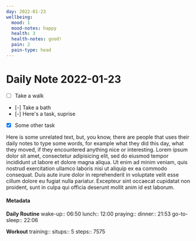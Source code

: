 ```yaml
---
day: 2022-01-23
wellbeing:
  mood: 1
  mood-notes: happy
  health: 3
  health-notes: good!
  pain: 2
  pain-type: head
---
```


# Daily Note 2022-01-23

- [ ] Take a walk
- [-] Take a bath
- [-] Here's a task, suprise
- [x] Some other task

Here is some unrelated text, but, you know, there are people that uses their daily notes to type some words, for example what they did this day, what they moved, if they encountered anything nice or interesting. Lorem ipsum dolor sit amet, consectetur adipisicing elit, sed do eiusmod tempor incididunt ut labore et dolore magna aliqua. Ut enim ad minim veniam, quis nostrud exercitation ullamco laboris nisi ut aliquip ex ea commodo consequat. Duis aute irure dolor in reprehenderit in voluptate velit esse cillum dolore eu fugiat nulla pariatur. Excepteur sint occaecat cupidatat non proident, sunt in culpa qui officia deserunt mollit anim id est laborum.

#### Metadata

**Daily Routine**
wake-up:: 06:50
lunch:: 12:00
praying:: 
dinner:: 21:53
go-to-sleep:: 22:06

**Workout**
training:: 
situps:: 5
steps:: 7575
